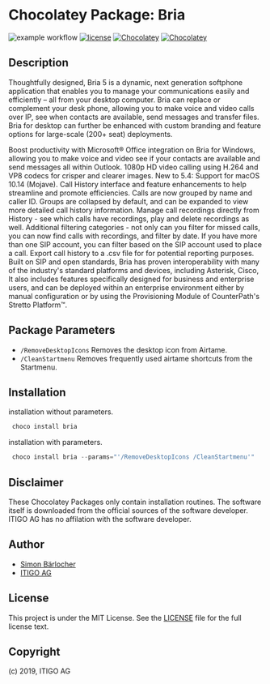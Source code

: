 # Chocolatey Package: Bria

![example workflow](https://github.com/open-circle-ltd/chocolatey.bria/actions/workflows/chocomilk.yml/badge.svg)
[![license](https://img.shields.io/github/license/mashape/apistatus.svg?style=popout-square)](licence) [![Chocolatey](https://img.shields.io/chocolatey/v/bria?label=package%20version)](https://chocolatey.org/packages/bria) [![Chocolatey](https://img.shields.io/chocolatey/dt/bria?label=package%20downloads&style=flat-square)](https://chocolatey.org/packages/bria)

## Description

Thoughtfully designed, Bria 5 is a dynamic, next generation softphone application that enables you to manage your communications easily and efficiently – all from your desktop computer. Bria can replace or complement your desk phone, allowing you to make voice and video calls over IP, see when contacts are available, send messages and transfer files. Bria for desktop can further be enhanced with custom branding and feature options for large-scale (200+ seat) deployments.

Boost productivity with Microsoft® Office integration on Bria for Windows, allowing you to make voice and video see if your contacts are available and send messages all within Outlook.
1080p HD video calling using H.264 and VP8 codecs for crisper and clearer images.
New to 5.4: Support for macOS 10.14 (Mojave).
Call History interface and feature enhancements to help streamline and promote efficiencies.
Calls are now grouped by name and caller ID. Groups are collapsed by default, and can be expanded to view more detailed call history information.
Manage call recordings directly from History - see which calls have recordings, play and delete recordings as well.
Additional filtering categories - not only can you filter for missed calls, you can now find calls with recordings, and filter by date. If you have more than one SIP account, you can filter based on the SIP account used to place a call.
Export call history to a .csv file for for potential reporting purposes.
Built on SIP and open standards, Bria has proven interoperability with many of the industry's standard platforms and devices, including Asterisk, Cisco, It also includes features specifically designed for business and enterprise users, and can be deployed within an enterprise environment either by manual configuration or by using the Provisioning Module of CounterPath's Stretto Platform™.

## Package Parameters

- `/RemoveDesktopIcons` Removes the desktop icon from Airtame.
- `/CleanStartmenu` Removes frequently used airtame shortcuts from the Startmenu.

## Installation

installation without parameters.

```ps1
 choco install bria
```

installation with parameters.

```ps1
 choco install bria --params="'/RemoveDesktopIcons /CleanStartmenu'"
```

## Disclaimer

These Chocolatey Packages only contain installation routines. The software itself is downloaded from the official sources of the software developer. ITIGO AG has no affilation with the software developer.

## Author

- [Simon Bärlocher](https://sbaerlocher.ch)
- [ITIGO AG](https://www.itigo.ch)

## License

This project is under the MIT License. See the [LICENSE](LICENSE) file for the full license text.

## Copyright

(c) 2019, ITIGO AG
